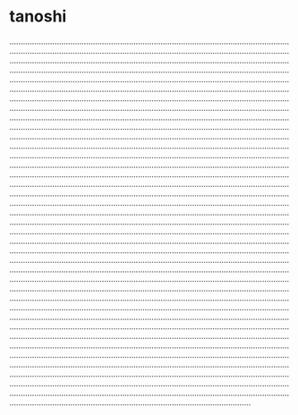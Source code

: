 # tanoshi

...................................................................................................................................................................................................................................................................................................................................................................................................................................................................................................................................................................................................................................................................................................................................................................................................................................................................................................................................................................................................................................................................................................................................................................................................................................................................................................................................................................................................................................................................................................................................................................................................................................................................................................................................................................................................................................................................................................................................................................................................................................................................................................................................................................................................................................................................................................................................................................................................................................................................................................................................................................................................................................................................................................................................................................................................................................................................................................................................................................................................................................................................................................................................................................................................................................................................................................................................................................................................................................................................................................................................................................................................................................................................................................................................................................................................................................................................................................................................................................................................................................................................................................................................................................................................................................................................................................................................................................................................................................................................................................................................................................................................................................................................................................................................................................................................................................................................................................................................................................................................................